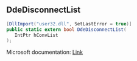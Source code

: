 ## DdeDisconnectList

```csharp
[DllImport("user32.dll", SetLastError = true)]
public static extern bool DdeDisconnectList(
   IntPtr hConvList
);
```

Microsoft documentation: [Link](https://learn.microsoft.com/en-us/windows/win32/api/ddeml/nf-ddeml-ddedisconnectlist)
